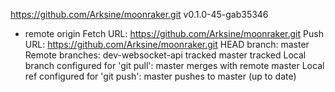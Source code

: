 https://github.com/Arksine/moonraker.git
v0.1.0-45-gab35346
* remote origin
  Fetch URL: https://github.com/Arksine/moonraker.git
  Push  URL: https://github.com/Arksine/moonraker.git
  HEAD branch: master
  Remote branches:
    dev-websocket-api tracked
    master            tracked
  Local branch configured for 'git pull':
    master merges with remote master
  Local ref configured for 'git push':
    master pushes to master (up to date)
